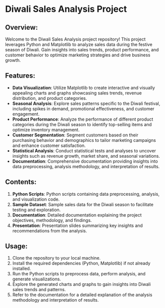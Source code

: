 # Diwali Sales Analysis Project

## Overview:
Welcome to the Diwali Sales Analysis project repository! This project leverages Python and Matplotlib to analyze sales data during the festive season of Diwali. Gain insights into sales trends, product performance, and customer behavior to optimize marketing strategies and drive business growth.

## Features:
- **Data Visualization**: Utilize Matplotlib to create interactive and visually appealing charts and graphs showcasing sales trends, revenue distribution, and product categories.
- **Seasonal Analysis**: Explore sales patterns specific to the Diwali festival, including spikes in demand, promotional effectiveness, and customer engagement.
- **Product Performance**: Analyze the performance of different product categories during the Diwali season to identify top-selling items and optimize inventory management.
- **Customer Segmentation**: Segment customers based on their purchasing behavior and demographics to tailor marketing campaigns and enhance customer satisfaction.
- **Statistical Analysis**: Conduct statistical tests and analyses to uncover insights such as revenue growth, market share, and seasonal variations.
- **Documentation**: Comprehensive documentation providing insights into data preprocessing, analysis methodology, and interpretation of results.

## Contents:
1. **Python Scripts**: Python scripts containing data preprocessing, analysis, and visualization code.
2. **Sample Dataset**: Sample sales data for the Diwali season to facilitate testing and exploration.
3. **Documentation**: Detailed documentation explaining the project objectives, methodology, and findings.
4. **Presentation**: Presentation slides summarizing key insights and recommendations from the analysis.

## Usage:
1. Clone the repository to your local machine.
2. Install the required dependencies (Python, Matplotlib) if not already installed.
3. Run the Python scripts to preprocess data, perform analysis, and generate visualizations.
4. Explore the generated charts and graphs to gain insights into Diwali sales trends and patterns.
5. Refer to the documentation for a detailed explanation of the analysis methodology and interpretation of results.
